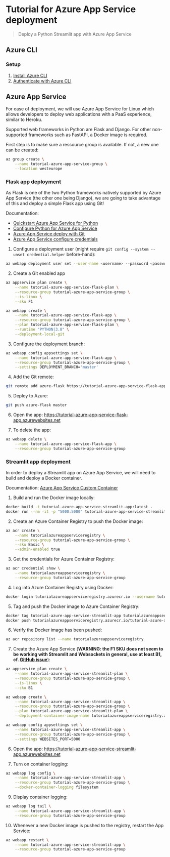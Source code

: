 # Tutorial for Azure App Service deployment

> Deploy a Python Streamlit app with Azure App Service

## Azure CLI

### Setup

1. [Install Azure CLI](https://docs.microsoft.com/en-us/cli/azure/install-azure-cli)
2. [Authenticate with Azure CLI](https://docs.microsoft.com/en-us/cli/azure/authenticate-azure-cli)

## Azure App Service

For ease of deployment, we will use Azure App Service for Linux which allows
developers to deploy web applications with a PaaS experience, similar to Heroku.

Supported web frameworks in Python are Flask and Django. For other non-supported
frameworks such as FastAPI, a Docker image is required.

First step is to make sure a ressource group is available. If not, a new one
can be created:

```bash
az group create \
    --name tutorial-azure-app-service-group \
    --location westeurope
```

### Flask app deployment

As Flask is one of the two Python frameworks natively supported by Azure App Service
(the other one being Django), we are going to take advantage of this and deploy a
simple Flask app using Git!

Documentation:

- [Quickstart Azure App Service for Python](https://docs.microsoft.com/en-us/azure/app-service/quickstart-python)
- [Configure Python for Azure App Service](https://docs.microsoft.com/en-us/azure/app-service/configure-language-python)
- [Azure App Service deploy with Git](https://docs.microsoft.com/en-us/azure/app-service/deploy-local-git)
- [Azure App Service configure credentials](https://docs.microsoft.com/en-us/azure/app-service/deploy-configure-credentials?tabs=cli)

1. Configure a deployment user (might require `git config --system --unset credential.helper` before-hand):

```bash
az webapp deployment user set --user-name <username> --password <password>
```

2. Create a Git enabled app

```bash
az appservice plan create \
    --name tutorial-azure-app-service-flask-plan \
    --resource-group tutorial-azure-app-service-group \
    --is-linux \
    --sku F1

az webapp create \
    --name tutorial-azure-app-service-flask-app \
    --resource-group tutorial-azure-app-service-group \
    --plan tutorial-azure-app-service-flask-plan \
    --runtime "PYTHON|3.8" \
    --deployment-local-git
```

3. Configure the deployment branch:

```bash
az webapp config appsettings set \
    --name tutorial-azure-app-service-flask-app \
    --resource-group tutorial-azure-app-service-group \
    --settings DEPLOYMENT_BRANCH='master'
```

4. Add the Git remote:

```bash
git remote add azure-flask https://tutorial-azure-app-service-flask-app.scm.azurewebsites.net/tutorial-azure-app-service-flask-app.git
```

5. Deploy to Azure:

```bash
git push azure-flask master
```

6. Open the app: https://tutorial-azure-app-service-flask-app.azurewebsites.net

7. To delete the app:

```bash
az webapp delete \
    --name tutorial-azure-app-service-flask-app \
    --resource-group tutorial-azure-app-service-group
```

### Streamlit app deployment

In order to deploy a Streamlit app on Azure App Service, we will need to build
and deploy a Docker container.

Documentation: [Azure App Service Custom Container](https://docs.microsoft.com/en-us/azure/app-service/tutorial-custom-container)

1. Build and run the Docker image locally:

```bash
docker build -t tutorial-azure-app-service-streamlit-app:latest .
docker run --rm -it -p "5000:5000" tutorial-azure-app-service-streamlit-app:latest
```

2. Create an Azure Container Registry to push the Docker image:

```bash
az acr create \
    --name tutorialazureappserviceregistry \
    --resource-group tutorial-azure-app-service-group \
    --sku Basic \
    --admin-enabled true
```

3. Get the credentials for Azure Container Registry:

```bash
az acr credential show \
    --name tutorialazureappserviceregistry \
    --resource-group tutorial-azure-app-service-group
```

4. Log into Azure Container Registry using Docker:

```bash
docker login tutorialazureappserviceregistry.azurecr.io --username tutorialazureappserviceregistry
```

5. Tag and push the Docker image to Azure Container Registry:

```bash
docker tag tutorial-azure-app-service-streamlit-app tutorialazureappserviceregistry.azurecr.io/tutorial-azure-app-service-streamlit-app:latest
docker push tutorialazureappserviceregistry.azurecr.io/tutorial-azure-app-service-streamlit-app:latest
```

6. Verify the Docker image has been pushed:

```bash
az acr repository list --name tutorialazureappserviceregistry
```

7. Create the Azure App Service
   (**WARNING: the F1 SKU does not seem to be working with Streamlit and Websockets in general, use at least B1, cf. [GitHub issue](https://github.com/MicrosoftDocs/azure-docs/issues/49245)**):

```bash
az appservice plan create \
    --name tutorial-azure-app-service-streamlit-plan \
    --resource-group tutorial-azure-app-service-group \
    --is-linux \
    --sku B1

az webapp create \
    --name tutorial-azure-app-service-streamlit-app \
    --resource-group tutorial-azure-app-service-group \
    --plan tutorial-azure-app-service-streamlit-plan \
    --deployment-container-image-name tutorialazureappserviceregistry.azurecr.io/tutorial-azure-app-service-streamlit-app:latest

az webapp config appsettings set \
    --name tutorial-azure-app-service-streamlit-app \
    --resource-group tutorial-azure-app-service-group \
    --settings WEBSITES_PORT=5000
```

6. Open the app: https://tutorial-azure-app-service-streamlit-app.azurewebsites.net


8. Turn on container logging:

```bash
az webapp log config \
    --name tutorial-azure-app-service-streamlit-app \
    --resource-group tutorial-azure-app-service-group \
    --docker-container-logging filesystem
```

9. Display container logging:

```bash
az webapp log tail \
    --name tutorial-azure-app-service-streamlit-app \
    --resource-group tutorial-azure-app-service-group
```

10. Whenever a new Docker image is pushed to the registry, restart the App Service:

```bash
az webapp restart \
    --name tutorial-azure-app-service-streamlit-app \
    --resource-group tutorial-azure-app-service-group
```
